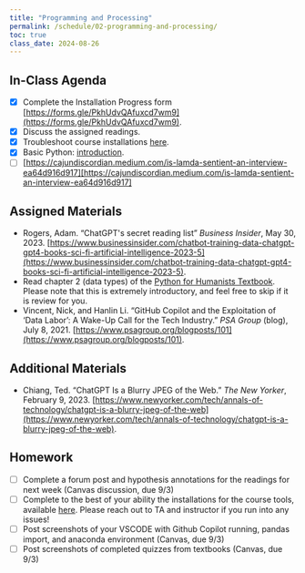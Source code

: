```yaml
---
title: "Programming and Processing"
permalink: /schedule/02-programming-and-processing/
toc: true
class_date: 2024-08-26
---
```


## In-Class Agenda

- [x] Complete the Installation Progress form [https://forms.gle/PkhUdvQAfuxcd7wm9](https://forms.gle/PkhUdvQAfuxcd7wm9).
- [x] Discuss the assigned readings.
- [x] Troubleshoot course installations [here]({{site.baseurl}}//materials/introducing-humanities-computing/01-course-tools/).
- [x] Basic Python: [introduction](https://python-textbook.pythonhumanities.com/01_intro/01_02-02_data.html#what-is-data).
- [ ] [https://cajundiscordian.medium.com/is-lamda-sentient-an-interview-ea64d916d917][https://cajundiscordian.medium.com/is-lamda-sentient-an-interview-ea64d916d917]

## Assigned Materials

- Rogers, Adam. “ChatGPT's secret reading list” *Business Insider*, May 30, 2023. [https://www.businessinsider.com/chatbot-training-data-chatgpt-gpt4-books-sci-fi-artificial-intelligence-2023-5](https://www.businessinsider.com/chatbot-training-data-chatgpt-gpt4-books-sci-fi-artificial-intelligence-2023-5).
- Read chapter 2 (data types) of the [Python for Humanists Textbook]([https://www.theverge.com/22684730/students-file-folder-directory-structure-education-gen-z](https://python-textbook.pythonhumanities.com/01_intro/01_02-02_data.html#what-is-data)). Please note that this is extremely introductory, and feel free to skip if it is review for you. 
- Vincent, Nick, and Hanlin Li. “GitHub Copilot and the Exploitation of ‘Data Labor’: A Wake-Up Call for the Tech Industry.” *PSA Group* (blog), July 8, 2021. [https://www.psagroup.org/blogposts/101](https://www.psagroup.org/blogposts/101).

## Additional Materials

- Chiang, Ted. “ChatGPT Is a Blurry JPEG of the Web.” *The New Yorker*, February 9, 2023. [https://www.newyorker.com/tech/annals-of-technology/chatgpt-is-a-blurry-jpeg-of-the-web](https://www.newyorker.com/tech/annals-of-technology/chatgpt-is-a-blurry-jpeg-of-the-web).

## Homework

- [ ] Complete a forum post and hypothesis annotations for the readings for next week (Canvas discussion, due 9/3)
- [ ] Complete to the best of your ability the installations for the course tools, available [here]({{site.baseurl}}//materials/introducing-humanities-computing/01-course-tools/). Please reach out to TA and instructor if you run into any issues!
- [ ] Post screenshots of your VSCODE with Github Copilot running, pandas import, and anaconda environment (Canvas, due 9/3)
- [ ] Post screenshots of completed quizzes from textbooks (Canvas, due 9/3)
